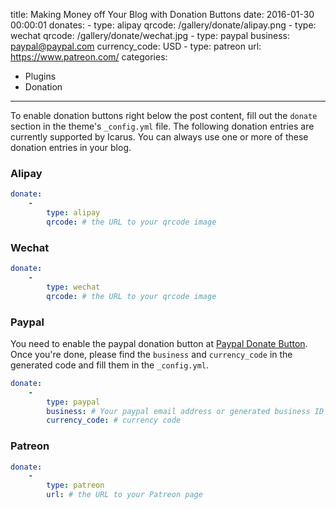 title: Making Money off Your Blog with Donation Buttons
date: 2016-01-30 00:00:01
donates:
    -
        type: alipay
        qrcode: /gallery/donate/alipay.png
    -
        type: wechat
        qrcode: /gallery/donate/wechat.jpg
    -
        type: paypal
        business: paypal@paypal.com
        currency_code: USD
    -
        type: patreon
        url: https://www.patreon.com/
categories:
- Plugins
- Donation
---

To enable donation buttons right below the post content, fill out the `donate` section in the theme's `_config.yml` file. The following donation entries are currently supported by Icarus. You can always use one or more of these donation entries in your blog.

<!-- more -->

### Alipay

```yml
donate:
    -
        type: alipay
        qrcode: # the URL to your qrcode image
```

### Wechat

```yml
donate:
    -
        type: wechat
        qrcode: # the URL to your qrcode image
```

### Paypal

You need to enable the paypal donation button at [Paypal Donate Button](https://www.paypal.com/donate/buttons/). Once you're done, please find the `business` and `currency_code` in the generated code and fill them in the `_config.yml`.

```yml
donate:
    -
        type: paypal
        business: # Your paypal email address or generated business ID
        currency_code: # currency code
```

### Patreon

```yml
donate:
    -
        type: patreon
        url: # the URL to your Patreon page
```